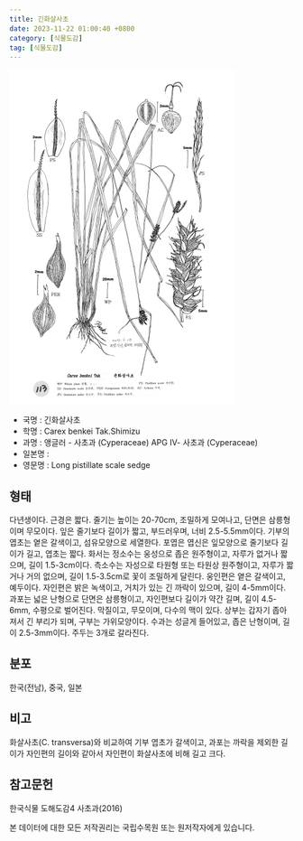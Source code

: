 ```yaml
---
title: 긴화살사초
date: 2023-11-22 01:00:40 +0800
category: [식물도감]
tag: [식물도감]
---
```




![긴화살사초](/assets/img/fileUpload/plants/basic/illustration/9854_illustration_th2.jpg)
- 국명 : 긴화살사초
- 학명 : Carex benkei Tak.Shimizu
- 과명 : 앵글러 - 사초과 (Cyperaceae) APG Ⅳ- 사초과 (Cyperaceae)
- 일본명 : 
- 영문명 : Long pistillate scale sedge


## 형태
다년생이다. 근경은 짧다. 줄기는 높이는 20-70cm, 조밀하게 모여나고, 단면은 삼릉형이며 무모이다. 잎은 줄기보다 길이가 짧고, 부드러우며, 너비 2.5-5.5mm이다. 기부의 엽초는 옅은 갈색이고, 섬유모양으로 세열한다. 포엽은 엽신은 잎모양으로 줄기보다 길이가 길고, 엽초는 짧다. 화서는 정소수는 웅성으로 좁은 원주형이고, 자루가 없거나 짧으며, 길이 1.5-3cm이다. 측소수는 자성으로 타원형 또는 타원상 원주형이고, 자루가 짧거나 거의 없으며, 길이 1.5-3.5cm로 꽃이 조밀하게 달린다. 웅인편은 옅은 갈색이고, 예두이다. 자인편은 밝은 녹색이고, 거치가 있는 긴 까락이 있으며, 길이 4-5mm이다. 과포는 넓은 난형으로 단면은 삼릉형이고, 자인편보다 길이가 약간 길며, 길이 4.5-6mm, 수평으로 벌어진다. 막질이고, 무모이며, 다수의 맥이 있다. 상부는 갑자기 좁아져서 긴 부리가 되며, 구부는 가위모양이다. 수과는 성글게 들어있고, 좁은 난형이며, 길이 2.5-3mm이다. 주두는 3개로 갈라진다.
## 분포
한국(전남), 중국, 일본
## 비고
화살사초(C. transversa)와 비교하여 기부 엽초가 갈색이고, 과포는 까락을 제외한 길이가 자인편의 길이와 같아서 자인편이 화살사초에 비해 길고 크다.
## 참고문헌
한국식물 도해도감4 사초과(2016)






본 데이터에 대한 모든 저작권리는 국립수목원 또는 원저작자에게 있습니다.
